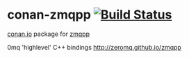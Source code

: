 # conan-zmqpp [![Build Status](https://travis-ci.org/gasuketsu/conan-zmqpp.svg?branch=develop)](https://travis-ci.org/gasuketsu/conan-zmqpp)

[conan.io](https://conan.io) package for [zmqpp](https://github.com/zeromq/zmqpp)

0mq 'highlevel' C++ bindings http://zeromq.github.io/zmqpp
